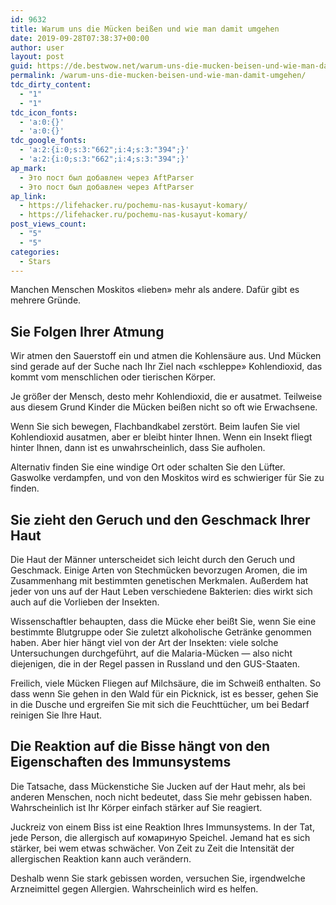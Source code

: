 ```yaml
---
id: 9632
title: Warum uns die Mücken beißen und wie man damit umgehen
date: 2019-09-28T07:38:37+00:00
author: user
layout: post
guid: https://de.bestwow.net/warum-uns-die-mucken-beisen-und-wie-man-damit-umgehen/
permalink: /warum-uns-die-mucken-beisen-und-wie-man-damit-umgehen/
tdc_dirty_content:
  - "1"
  - "1"
tdc_icon_fonts:
  - 'a:0:{}'
  - 'a:0:{}'
tdc_google_fonts:
  - 'a:2:{i:0;s:3:"662";i:4;s:3:"394";}'
  - 'a:2:{i:0;s:3:"662";i:4;s:3:"394";}'
ap_mark:
  - Это пост был добавлен через AftParser
  - Это пост был добавлен через AftParser
ap_link:
  - https://lifehacker.ru/pochemu-nas-kusayut-komary/
  - https://lifehacker.ru/pochemu-nas-kusayut-komary/
post_views_count:
  - "5"
  - "5"
categories:
  - Stars
---
```

Manchen Menschen Moskitos «lieben» mehr als andere. Dafür gibt es mehrere Gründe.

## Sie Folgen Ihrer Atmung

Wir atmen den Sauerstoff ein und atmen die Kohlensäure aus. Und Mücken sind gerade auf der Suche nach Ihr Ziel nach «schleppe» Kohlendioxid, das kommt vom menschlichen oder tierischen Körper.

Je größer der Mensch, desto mehr Kohlendioxid, die er ausatmet. Teilweise aus diesem Grund Kinder die Mücken beißen nicht so oft wie Erwachsene.

Wenn Sie sich bewegen, Flachbandkabel zerstört. Beim laufen Sie viel Kohlendioxid ausatmen, aber er bleibt hinter Ihnen. Wenn ein Insekt fliegt hinter Ihnen, dann ist es unwahrscheinlich, dass Sie aufholen.

Alternativ finden Sie eine windige Ort oder schalten Sie den Lüfter. Gaswolke verdampfen, und von den Moskitos wird es schwieriger für Sie zu finden.

## Sie zieht den Geruch und den Geschmack Ihrer Haut

Die Haut der Männer unterscheidet sich leicht durch den Geruch und Geschmack. Einige Arten von Stechmücken bevorzugen Aromen, die im Zusammenhang mit bestimmten genetischen Merkmalen. Außerdem hat jeder von uns auf der Haut Leben verschiedene Bakterien: dies wirkt sich auch auf die Vorlieben der Insekten.

Wissenschaftler behaupten, dass die Mücke eher beißt Sie, wenn Sie eine bestimmte Blutgruppe oder Sie zuletzt alkoholische Getränke genommen haben. Aber hier hängt viel von der Art der Insekten: viele solche Untersuchungen durchgeführt, auf die Malaria-Mücken — also nicht diejenigen, die in der Regel passen in Russland und den GUS-Staaten.

Freilich, viele Mücken Fliegen auf Milchsäure, die im Schweiß enthalten. So dass wenn Sie gehen in den Wald für ein Picknick, ist es besser, gehen Sie in die Dusche und ergreifen Sie mit sich die Feuchttücher, um bei Bedarf reinigen Sie Ihre Haut.

## Die Reaktion auf die Bisse hängt von den Eigenschaften des Immunsystems

Die Tatsache, dass Mückenstiche Sie Jucken auf der Haut mehr, als bei anderen Menschen, noch nicht bedeutet, dass Sie mehr gebissen haben. Wahrscheinlich ist Ihr Körper einfach stärker auf Sie reagiert.

Juckreiz von einem Biss ist eine Reaktion Ihres Immunsystems. In der Tat, jede Person, die allergisch auf комариную Speichel. Jemand hat es sich stärker, bei wem etwas schwächer. Von Zeit zu Zeit die Intensität der allergischen Reaktion kann auch verändern.

Deshalb wenn Sie stark gebissen worden, versuchen Sie, irgendwelche Arzneimittel gegen Allergien. Wahrscheinlich wird es helfen.